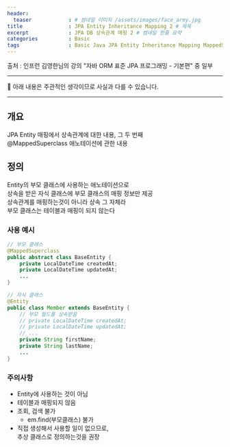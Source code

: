 ```yaml
---
header:
  teaser            : # 썸네일 이미지 /assets/images/face_army.jpg
title               : JPA Entity Inheritance Mapping 2 # 제목
excerpt             : JPA DB 상속관계 매핑 2 # 썸네일 한줄 요약
categories          : Basic
tags                : Basic Java JPA Entity Inheritance Mapping MappedSuperclass
---
```


출처 : 인프런 김영한님의 강의 "자바 ORM 표준 JPA 프로그래밍 - 기본편" 중 일부

---

🚫 아래 내용은 주관적인 생각이므로 사실과 다를 수 있습니다.

---

## 개요

JPA Entity 매핑에서 상속관계에 대한 내용, 그 두 번째  
@MappedSuperclass 애노테이션에 관한 내용  

## 정의

Entity의 부모 클래스에 사용하는 애노테이션으로  
상속을 받은 자식 클래스에 부모 클래스의 매핑 정보만 제공  
상속관계를 매핑하는것이 아니라 상속 그 자체라  
부모 클래스는 테이블과 매핑이 되지 않는다  

### 사용 예시

```java
// 부모 클래스
@MappedSuperclass
public abstract class BaseEntity {
    private LocalDateTime createdAt;
    private LocalDateTime updatedAt;
    ...
}
```

```java
// 자식 클래스
@Entity
public class Member extends BaseEntity {
    // 부모 필드를 상속받음
    // private LocalDateTime createdAt;
    // private LocalDateTime updatedAt;
    // ...
    private String firstName;
    private String lastName;
    ...
}
```

### 주의사항

- Entity에 사용하는 것이 아님  
- 테이블과 매핑되지 않음  
- 조회, 검색 불가  
  - em.find(부모클래스) 불가  
- 직접 생성해서 사용할 일이 없으므로,  
    추상 클래스로 정의하는것을 권장  

